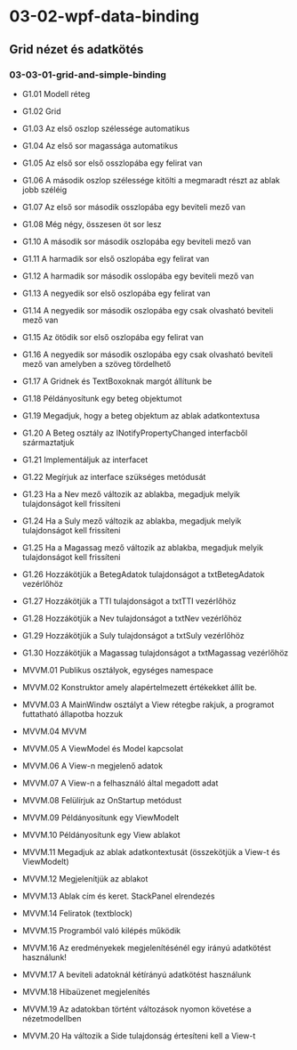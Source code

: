 # 03-02-wpf-data-binding
## Grid nézet és adatkötés
### 03-03-01-grid-and-simple-binding
- G1.01           Modell réteg
- G1.02           Grid
- G1.03           Az első oszlop szélessége automatikus
- G1.04           Az első sor magassága automatikus
- G1.05           Az első sor első osszlopába egy felirat van
- G1.06           A második oszlop szélessége kitölti a megmaradt részt az ablak jobb széléig
- G1.07           Az első sor második osszlopába egy beviteli mező van
- G1.08           Még négy, összesen öt sor lesz
- G1.10           A második sor második oszlopába egy beviteli mező van
- G1.11           A harmadik sor első oszlopába egy felirat van
- G1.12           A harmadik sor második osslopába egy beviteli mező van
- G1.13           A negyedik sor első oszlopába egy felirat van
- G1.14           A negyedik sor második oszlopába egy csak olvasható beviteli mező van
- G1.15           Az ötödik sor első oszlopába egy felirat van
- G1.16           A negyedik sor második oszlopába egy csak olvasható beviteli mező van amelyben a szöveg tördelhető
- G1.17           A Gridnek és TextBoxoknak margót állítunk be
- G1.18           Példányosítunk egy beteg objektumot
- G1.19           Megadjuk, hogy a beteg objektum az ablak adatkontextusa
- G1.20           A Beteg osztály az INotifyPropertyChanged interfacből származtatjuk
- G1.21           Implementáljuk az interfacet
- G1.22           Megírjuk az interface szükséges metódusát
- G1.23           Ha a Nev mező változik az ablakba, megadjuk melyik tulajdonságot kell frissíteni
- G1.24           Ha a Suly mező változik az ablakba, megadjuk melyik tulajdonságot kell frissíteni
- G1.25           Ha a Magassag mező változik az ablakba, megadjuk melyik tulajdonságot kell frissíteni
- G1.26           Hozzákötjük a BetegAdatok tulajdonságot a txtBetegAdatok vezérlőhöz
- G1.27           Hozzákötjük a TTI tulajdonságot a txtTTI vezérlőhöz
- G1.28           Hozzákötjük a Nev tulajdonságot a txtNev vezérlőhöz
- G1.29           Hozzákötjük a Suly tulajdonságot a txtSuly vezérlőhöz
- G1.30           Hozzákötjük a Magassag tulajdonságot a txtMagassag vezérlőhöz

- MVVM.01         Publikus osztályok, egységes namespace
- MVVM.02         Konstruktor amely alapértelmezett értékekket állít be.
- MVVM.03         A MainWindw osztályt a View rétegbe rakjuk, a programot futtatható állapotba hozzuk
- MVVM.04         MVVM
- MVVM.05         A ViewModel és Model kapcsolat
- MVVM.06         A View-n megjelenő adatok
- MVVM.07         A View-n a felhasználó által megadott adat
- MVVM.08         Felülírjuk az OnStartup metódust
- MVVM.09          Példányosítunk egy ViewModelt
- MVVM.10         Példányosítunk egy View ablakot
- MVVM.11         Megadjuk az ablak adatkontextusát (összekötjük a View-t és ViewModelt)
- MVVM.12         Megjelenítjük az ablakot
- MVVM.13         Ablak cím és keret. StackPanel elrendezés
- MVVM.14         Feliratok (textblock)
- MVVM.15         Programból való kilépés működik
- MVVM.16         Az eredményekek megjelenítésénél egy irányú adatkötést használunk!
- MVVM.17         A beviteli adatoknál kétírányú adatkötést használunk
- MVVM.18         Hibaüzenet megjelenítés
- MVVM.19         Az adatokban történt változások nyomon követése a nézetmodellben
- MVVM.20         Ha változik a Side tulajdonság értesíteni kell a View-t
